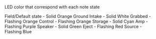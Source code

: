 LED color that correspond with each note state

Field/Default state - Solid Orange
Ground Intake - Solid White
Grabbed - Flashing Orange
Control - Flashing Orange
Storage - Solid Cyan
Amp - Flashing Purple
Speaker - Solid Green
Eject - Flashing Red
Source - Flashing Blue
